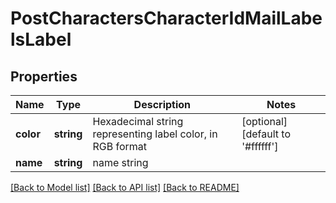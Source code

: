 # PostCharactersCharacterIdMailLabelsLabel

## Properties
Name | Type | Description | Notes
------------ | ------------- | ------------- | -------------
**color** | **string** | Hexadecimal string representing label color, in RGB format | [optional] [default to '#ffffff']
**name** | **string** | name string | 

[[Back to Model list]](../../README.md#documentation-for-models) [[Back to API list]](../../README.md#documentation-for-api-endpoints) [[Back to README]](../../README.md)

